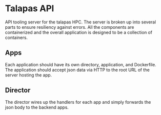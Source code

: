 # Talapas API

API tooling server for the talapas HPC.
The server is broken up into several parts to ensure resiliency against errors.
All the components are containerized and the overall application is designed to be a collection of containers.

## Apps

Each application should have its own directory, application, and Dockerfile.
The application should accept json data via HTTP to the root URL of the server hosting the app.

## Director

The director wires up the handlers for each app and simply forwards the json body to the backend apps.
